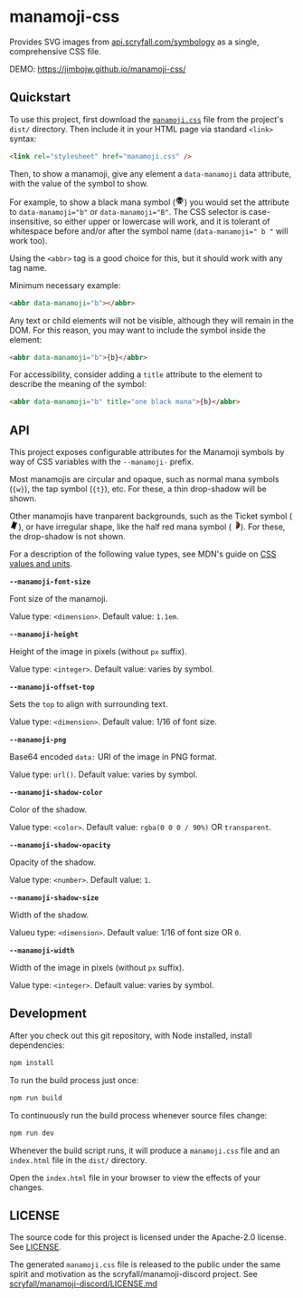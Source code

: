 # manamoji-css

Provides SVG images from
[api.scryfall.com/symbology](https://api.scryfall.com/symbology) as a single,
comprehensive CSS file.

DEMO: https://jimbojw.github.io/manamoji-css/

## Quickstart

To use this project, first download the
[`manamoji.css`](https://raw.githubusercontent.com/jimbojw/manamoji-css/refs/heads/main/dist/manamoji.css)
file from the project's `dist/` directory. Then include it in your HTML page via
standard `<link>` syntax:

```html
<link rel="stylesheet" href="manamoji.css" />
```

Then, to show a manamoji, give any element a `data-manamoji` data attribute,
with the value of the symbol to show.

For example, to show a black mana symbol
(<img src="https://raw.githubusercontent.com/scryfall/manamoji-discord/refs/heads/main/emojis/manab.png" width="16"/>)
you would set the attribute to
`data-manamoji="b"` or `data-manamoji="B"`. The CSS selector is
case-insensitive, so either upper or lowercase will work, and it is tolerant of
whitespace before and/or after the symbol name (`data-manamoji=" b "` will work
too).

Using the `<abbr>` tag is a good choice for this, but it should work with any
tag name.

Minimum necessary example:

```html
<abbr data-manamoji="b"></abbr>
```

Any text or child elements will not be visible, although they will remain in the
DOM. For this reason, you may want to include the symbol inside the element:

```html
<abbr data-manamoji="b">{b}</abbr>
```

For accessibility, consider adding a `title` attribute to the element to
describe the meaning of the symbol:

```html
<abbr data-manamoji="b" title="one black mana">{b}</abbr>
```

## API

This project exposes configurable attributes for the Manamoji symbols by way of
CSS variables with the `--manamoji-` prefix.

Most manamojis are circular and opaque, such as normal mana symbols (`{w}`), the
tap symbol (`{t}`), etc. For these, a thin drop-shadow will be shown.

Other manamojis have tranparent backgrounds, such as the Ticket symbol
(<img src="https://raw.githubusercontent.com/scryfall/manamoji-discord/refs/heads/main/emojis/manatk.png" width="16"/>),
or have irregular shape, like the half red mana symbol
(<img src="https://raw.githubusercontent.com/scryfall/manamoji-discord/refs/heads/main/extras/manahr.png" width="16"/>).
For these, the drop-shadow is not shown.

For a description of the following value types, see MDN's guide on
[CSS values and units](https://developer.mozilla.org/en-US/docs/Learn/CSS/Building_blocks/Values_and_units).

**`--manamoji-font-size`**

Font size of the manamoji.

Value type: `<dimension>`. Default value: `1.1em`.

**`--manamoji-height`**

Height of the image in pixels (without `px` suffix).

Value type: `<integer>`. Default value: varies by symbol.

**`--manamoji-offset-top`**

Sets the `top` to align with surrounding text.

Value type: `<dimension>`. Default value: 1/16 of font size.

**`--manamoji-png`**

Base64 encoded `data:` URI of the image in PNG format.

Value type: `url()`. Default value: varies by symbol.

**`--manamoji-shadow-color`**

Color of the shadow.

Value type: `<color>`. Default value: `rgba(0 0 0 / 90%)` OR `transparent`.

**`--manamoji-shadow-opacity`**

Opacity of the shadow.

Value type: `<number>`. Default value: `1`.

**`--manamoji-shadow-size`**

Width of the shadow.

Valueu type: `<dimension>`. Default value: 1/16 of font size OR `0`.

**`--manamoji-width`**

Width of the image in pixels (without `px` suffix).

Value type: `<integer>`. Default value: varies by symbol.

## Development

After you check out this git repository, with Node installed, install
dependencies:

```sh
npm install
```

To run the build process just once:

```sh
npm run build
```

To continuously run the build process whenever source files change:

```sh
npm run dev
```

Whenever the build script runs, it will produce a `manamoji.css` file and an
`index.html` file in the `dist/` directory.

Open the `index.html` file in your browser to view the effects of your changes.

## LICENSE

The source code for this project is licensed under the Apache-2.0 license. See
[LICENSE](./LICENSE).

The generated `manamoji.css` file is released to the public under the same
spirit and motivation as the scryfall/manamoji-discord project. See
[scryfall/manamoji-discord/LICENSE.md](https://github.com/scryfall/manamoji-discord/blob/main/LICENSE.md)
